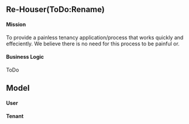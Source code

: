 ## Re-Houser(ToDo:Rename)

#### Mission
To provide a painless tenancy application/process that works quickly and effeciently. We believe there is no need for this process to be painful or. 

#### Business Logic 
ToDo 

## Model 

#### User

#### Tenant 

#### 